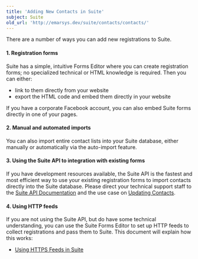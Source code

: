 ```yaml
---
title: 'Adding New Contacts in Suite'
subject: Suite
old_url: 'http://emarsys.dev/suite/contacts/contacts/'
---
```


There are a number of ways you can add new registrations to Suite.

#### 1. Registration forms

 Suite has a simple, intuitive Forms Editor where you can create registration forms; no specialized technical or HTML knowledge is required. Then you can either:

- link to them directly from your website
- export the HTML code and embed them directly in your website

 If you have a corporate Facebook account, you can also embed Suite forms directly in one of your pages.

#### 2. Manual and automated imports

 You can also import entire contact lists into your Suite database, either manually or automatically via the auto-import feature.

#### 3. Using the Suite API to integration with existing forms

 If you have development resources available, the Suite API is the fastest and most efficient way to use your existing registration forms to import contacts directly into the Suite database. Please direct your technical support staff to the [Suite API Documentation](http://dev.emarsys.com) and the use case on [Updating Contacts](/Getting%20Started/update-contacts.md "API Use Case 5: Keeping contacts up to date").

#### 4. Using HTTP feeds

 If you are not using the Suite API, but do have some technical understanding, you can use the Suite Forms Editor to set up HTTP feeds to collect registrations and pass them to Suite. This document will explain how this works:

- [Using HTTPS Feeds in Suite](/Suite/http-feeds.md "Using HTTPS Feeds in Suite")